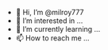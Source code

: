 - 👋 Hi, I’m @milroy777
- 👀 I’m interested in ... 
- 🌱 I’m currently learning ... 
- 📫 How to reach me ... 

<!---
milroy777/milroy777 is a ✨ special ✨ repository because its `README.md` (this file) appears on your GitHub profile.
You can click the Preview link to take a look at your changes.
--->
